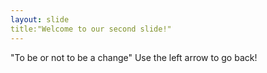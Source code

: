 ```yaml
---
layout: slide
title:"Welcome to our second slide!"
---
```

"To be or not to be a change"
Use the left arrow to go back!
